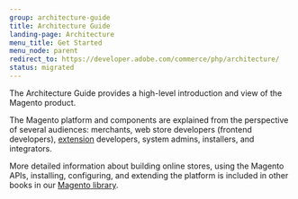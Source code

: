 ```yaml
---
group: architecture-guide
title: Architecture Guide
landing-page: Architecture
menu_title: Get Started
menu_node: parent
redirect_to: https://developer.adobe.com/commerce/php/architecture/
status: migrated
---
```


The Architecture Guide provides a high-level introduction and view of the Magento product.

The Magento platform and components are explained from the perspective of several audiences: merchants, web store developers (frontend developers), [extension](https://glossary.magento.com/extension) developers, system admins, installers, and integrators.

More detailed information about building online stores, using the Magento APIs, installing, configuring, and extending the platform is included in other books in our [Magento library]({{site.baseurl}}/index.html).